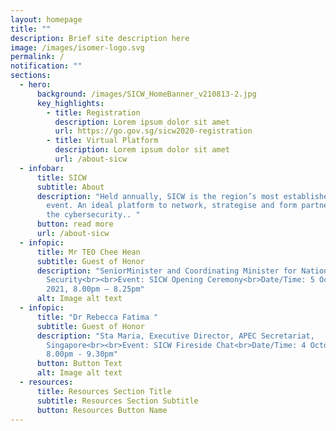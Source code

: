 ```yaml
---
layout: homepage
title: ""
description: Brief site description here
image: /images/isomer-logo.svg
permalink: /
notification: ""
sections:
  - hero:
      background: /images/SICW_HomeBanner_v210813-2.jpg
      key_highlights:
        - title: Registration
          description: Lorem ipsum dolor sit amet
          url: https://go.gov.sg/sicw2020-registration
        - title: Virtual Platform
          description: Lorem ipsum dolor sit amet
          url: /about-sicw
  - infobar:
      title: SICW
      subtitle: About
      description: "Held annually, SICW is the region’s most established cybersecurity
        event. An ideal platform to network, strategise and form partnerships in
        the cybersecurity.. "
      button: read more
      url: /about-sicw
  - infopic:
      title: Mr TEO Chee Hean
      subtitle: Guest of Honor
      description: "SeniorMinister and Coordinating Minister for National
        Security<br><br>Event: SICW Opening Ceremony<br>Date/Time: 5 October
        2021, 8.00pm – 8.25pm"
      alt: Image alt text
  - infopic:
      title: "Dr Rebecca Fatima "
      subtitle: Guest of Honor
      description: "Sta Maria, Executive Director, APEC Secretariat,
        Singapore<br><br>Event: SICW Fireside Chat<br>Date/Time: 4 October 2021,
        8.00pm - 9.30pm"
      button: Button Text
      alt: Image alt text
  - resources:
      title: Resources Section Title
      subtitle: Resources Section Subtitle
      button: Resources Button Name
---
```

